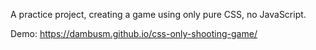 A practice project, creating a game using only pure CSS, no JavaScript.

Demo: https://dambusm.github.io/css-only-shooting-game/


